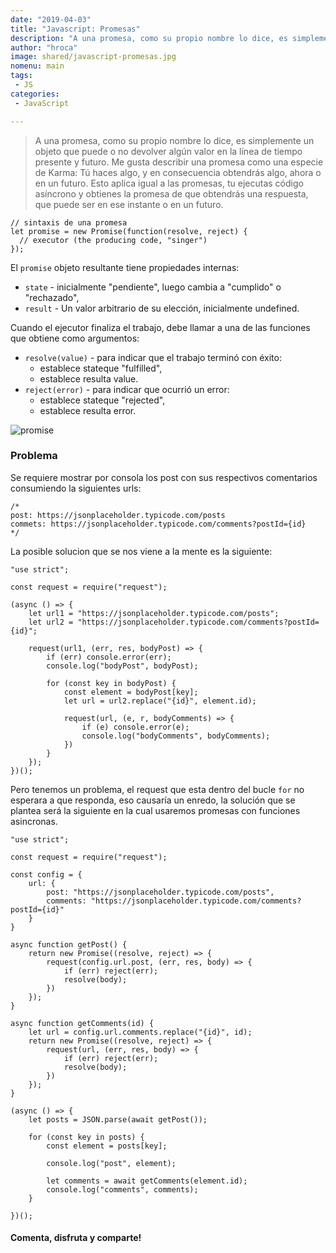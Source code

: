 ```yaml
---
date: "2019-04-03"
title: "Javascript: Promesas"
description: "A una promesa, como su propio nombre lo dice, es simplemente un objeto que puede o no devolver algún valor en la línea de tiempo presente y futuro. Me gusta describir una promesa..."
author: "hroca"
image: shared/javascript-promesas.jpg
nomenu: main
tags:
 - JS
categories:
 - JavaScript

---
```


> A una promesa, como su propio nombre lo dice, es simplemente un objeto que puede o no devolver algún valor en la línea de tiempo presente y futuro. Me gusta describir una promesa como una especie de Karma: Tú haces algo, y en consecuencia obtendrás algo, ahora o en un futuro. Esto aplica igual a las promesas, tu ejecutas código asíncrono y obtienes la promesa de que obtendrás una respuesta, que puede ser en ese instante o en un futuro.

```
// sintaxis de una promesa
let promise = new Promise(function(resolve, reject) {
  // executor (the producing code, "singer")
});
```

El `promise` objeto resultante tiene propiedades internas:

- `state` - inicialmente "pendiente", luego cambia a "cumplido" o "rechazado",
- `result` - Un valor arbitrario de su elección, inicialmente undefined.

Cuando el ejecutor finaliza el trabajo, debe llamar a una de las funciones que obtiene como argumentos:

- `resolve(value)` - para indicar que el trabajo terminó con éxito:
    - establece stateque "fulfilled",
    - establece resulta value.
- `reject(error)` - para indicar que ocurrió un error:
    - establece stateque "rejected",
    - establece resulta error.


![promise](https://i.ibb.co/QD7GSkd/promise-resolve-reject.png)

### Problema

Se requiere mostrar por consola los post con sus respectivos comentarios consumiendo la siguientes urls:

```
/*
post: https://jsonplaceholder.typicode.com/posts
commets: https://jsonplaceholder.typicode.com/comments?postId={id}
*/
```

La posible solucion que se nos viene a la mente es la siguiente:

```
"use strict";

const request = require("request");

(async () => {
    let url1 = "https://jsonplaceholder.typicode.com/posts";
    let url2 = "https://jsonplaceholder.typicode.com/comments?postId={id}";

    request(url1, (err, res, bodyPost) => {
        if (err) console.error(err);
        console.log("bodyPost", bodyPost);

        for (const key in bodyPost) {
            const element = bodyPost[key];
            let url = url2.replace("{id}", element.id);

            request(url, (e, r, bodyComments) => {
                if (e) console.error(e);
                console.log("bodyComments", bodyComments);
            })
        }
    });
})();
```

Pero tenemos un problema, el request que esta dentro del bucle `for` no esperara a que responda, eso causaría un enredo, la solución que se plantea será la siguiente en la cual usaremos promesas con funciones asincronas.

```
"use strict";

const request = require("request");

const config = {
    url: {
        post: "https://jsonplaceholder.typicode.com/posts",
        comments: "https://jsonplaceholder.typicode.com/comments?postId={id}"
    }
}

async function getPost() {
    return new Promise((resolve, reject) => {
        request(config.url.post, (err, res, body) => {
            if (err) reject(err);
            resolve(body);
        })
    });
}

async function getComments(id) {
    let url = config.url.comments.replace("{id}", id);
    return new Promise((resolve, reject) => {
        request(url, (err, res, body) => {
            if (err) reject(err);
            resolve(body);
        })
    });
}

(async () => {
    let posts = JSON.parse(await getPost());
    
    for (const key in posts) {
        const element = posts[key];

        console.log("post", element);

        let comments = await getComments(element.id);
        console.log("comments", comments);
    }

})();
```

#### Comenta, disfruta y comparte! 
